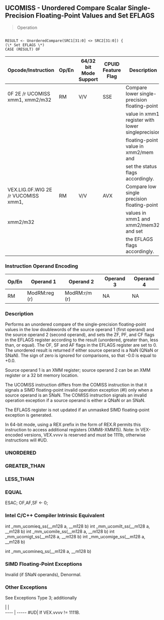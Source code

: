 ## UCOMISS - Unordered Compare Scalar Single-Precision Floating-Point Values and Set EFLAGS

> Operation
``` slim

RESULT <- UnorderedCompare(SRC1[31:0] <> SRC2[31:0]) {
(\* Set EFLAGS \*)
CASE (RESULT) OF
```

 Opcode/Instruction                 | Op/En| 64/32 bit Mode Support| CPUID Feature Flag| Description                                      
 ---  | --- | --- | --- | ---
 0F 2E /r UCOMISS xmm1, xmm2/m32    | RM   | V/V                   | SSE               | Compare lower single-precision floating-point    
                                    |      |                       |                   | value in xmm1 register with lower singleprecision
                                    |      |                       |                   | floating-point value in xmm2/mem and             
                                    |      |                       |                   | set the status flags accordingly.                
 VEX.LIG.0F.WIG 2E /r VUCOMISS xmm1,| RM   | V/V                   | AVX               | Compare low single precision floating-point      
 xmm2/m32                           |      |                       |                   | values in xmm1 and xmm2/mem32 and set            
                                    |      |                       |                   | the EFLAGS flags accordingly.                    

### Instruction Operand Encoding
 Op/En| Operand 1    | Operand 2    | Operand 3| Operand 4
 ---  | --- | --- | --- | ---
 RM   | ModRM:reg (r)| ModRM:r/m (r)| NA       | NA       

### Description
Performs an unordered compare of the single-precision floating-point values
in the low doublewords of the source operand 1 (first operand) and the source
operand 2 (second operand), and sets the ZF, PF, and CF flags in the EFLAGS
register according to the result (unordered, greater than, less than, or equal).
The OF, SF and AF flags in the EFLAGS register are set to 0. The unordered result
is returned if either source operand is a NaN (QNaN or SNaN). The sign of zero
is ignored for comparisons, so that -0.0 is equal to +0.0.

Source operand 1 is an XMM register; source operand 2 can be an XMM register
or a 32 bit memory location.

The UCOMISS instruction differs from the COMISS instruction in that it signals
a SIMD floating-point invalid operation exception (#I) only when a source operand
is an SNaN. The COMISS instruction signals an invalid operation exception if
a source operand is either a QNaN or an SNaN.

The EFLAGS register is not updated if an unmasked SIMD floating-point exception
is generated.

In 64-bit mode, using a REX prefix in the form of REX.R permits this instruction
to access additional registers (XMM8-XMM15). Note: In VEX-encoded versions,
VEX.vvvv is reserved and must be 1111b, otherwise instructions will #UD.



###   UNORDERED
###   GREATER_THAN
###   LESS_THAN
###   EQUAL
ESAC;
OF,AF,SF <- 0;

### Intel C/C++ Compiler Intrinsic Equivalent
int _mm_ucomieq_ss(__m128 a, __m128 b) int _mm_ucomilt_ss(__m128 a, __m128 b)
int _mm_ucomile_ss(__m128 a, __m128 b) int _mm_ucomigt_ss(__m128 a, __m128 b)
int _mm_ucomige_ss(__m128 a, __m128 b)

int _mm_ucomineq_ss(__m128 a, __m128 b)


### SIMD Floating-Point Exceptions
Invalid (if SNaN operands), Denormal.


### Other Exceptions
See Exceptions Type 3; additionally

   | |  
---- | -----
 #UD| If VEX.vvvv != 1111B.
